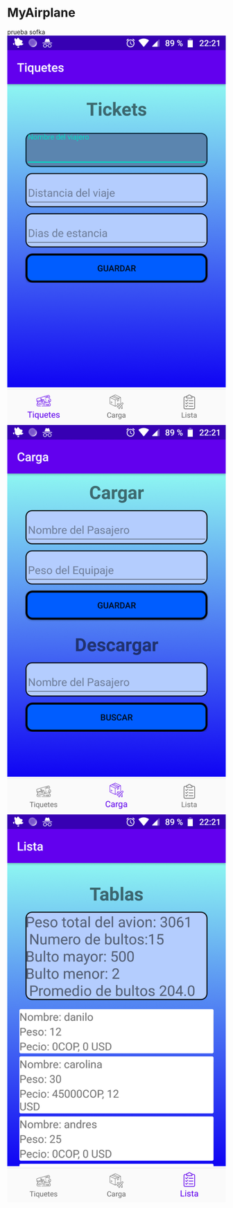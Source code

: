 # MyAirplane
prueba sofka
![](https://github.com/daniloosorio/MyAirplane/blob/master/Screenshot_20210505-222140.png)
![](https://github.com/daniloosorio/MyAirplane/blob/master/Screenshot_20210505-222149.png)
![](https://github.com/daniloosorio/MyAirplane/blob/master/Screenshot_20210505-222158%20(1).png)
